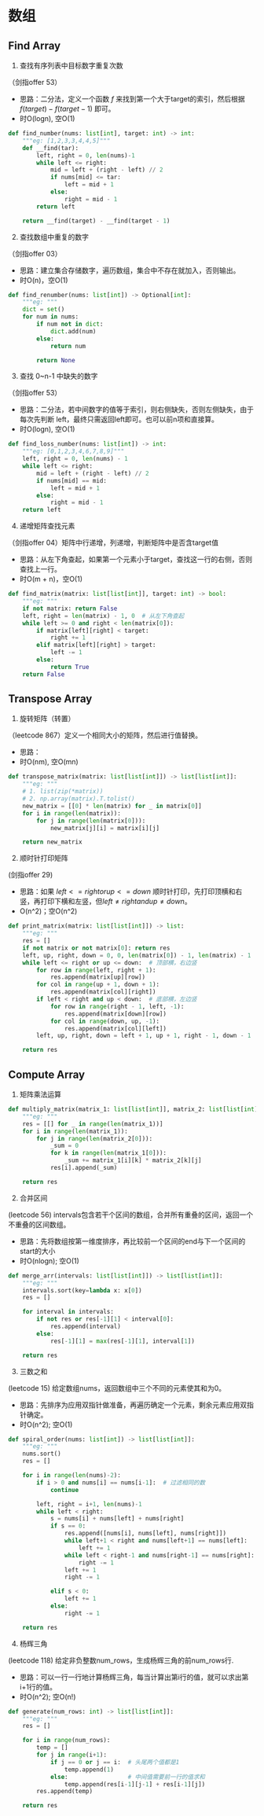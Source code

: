 # 数组

## Find Array

1. 查找有序列表中目标数字重复次数

（剑指offer 53）
- 思路：二分法，定义一个函数 $f$ 来找到第一个大于target的索引，然后根据 $f(target) - f(target - 1)$ 即可。 
- 时O(logn), 空O(1)

```python
def find_number(nums: list[int], target: int) -> int:
    """eg: [1,2,3,3,4,4,5]"""
    def __find(tar):
        left, right = 0, len(nums)-1
        while left <= right:
            mid = left + (right - left) // 2
            if nums[mid] <= tar:
                left = mid + 1
            else:
                right = mid - 1
        return left

    return __find(target) - __find(target - 1)
```

2. 查找数组中重复的数字

（剑指offer 03）
- 思路：建立集合存储数字，遍历数组，集合中不存在就加入，否则输出。
- 时O(n)，空O(1)

```python
def find_renumber(nums: list[int]) -> Optional[int]:
    """eg: """
    dict = set()
    for num in nums:
        if num not in dict:
            dict.add(num)
        else:
            return num

        return None
```

3. 查找 0~n-1 中缺失的数字

（剑指offer 53）
- 思路：二分法，若中间数字的值等于索引，则右侧缺失，否则左侧缺失，由于每次先判断 left，最终只需返回left即可。也可以前n项和直接算。
- 时O(logn), 空O(1)

```python
def find_loss_number(nums: list[int]) -> int:
    """eg: [0,1,2,3,4,6,7,8,9]"""
    left, right = 0, len(nums) - 1
    while left <= right:
        mid = left + (right - left) // 2
        if nums[mid] == mid:
            left = mid + 1
        else:
            right = mid - 1
    return left
```

4. 递增矩阵查找元素

（剑指offer 04）矩阵中行递增，列递增，判断矩阵中是否含target值
- 思路：从左下角查起，如果第一个元素小于target，查找这一行的右侧，否则查找上一行。
- 时O(m + n)，空O(1)

```python
def find_matrix(matrix: list[list[int]], target: int) -> bool:
    """eg: """
    if not matrix: return False
    left, right = len(matrix) - 1, 0  # 从左下角查起
    while left >= 0 and right < len(matrix[0]):
        if matrix[left][right] < target:
            right += 1
        elif matrix[left][right] > target:
            left -= 1
        else:
            return True
    return False
```

    
## Transpose Array

1. 旋转矩阵（转置）

（leetcode 867）定义一个相同大小的矩阵，然后进行值替换。
- 思路：
- 时O(nm), 空O(mn)

```python
def transpose_matrix(matrix: list[list[int]]) -> list[list[int]]:
    """eg: """
    # 1. list(zip(*matrix))
    # 2. np.array(matrix).T.tolist()
    new_matrix = [[0] * len(matrix) for _ in matrix[0]]
    for i in range(len(matrix)):
        for j in range(len(matrix[0])):
            new_matrix[j][i] = matrix[i][j]

    return new_matrix
```

2. 顺时针打印矩阵

(剑指offer 29) 
- 思路：如果 $left <= right or up <= down$ 顺时针打印，先打印顶横和右竖，再打印下横和左竖，但$left \neq right and up\neq down$。
- O(n^2)；空O(n^2)

```python
def print_matrix(matrix: list[list[int]]) -> list:
    """eg: """
    res = []
    if not matrix or not matrix[0]: return res
    left, up, right, down = 0, 0, len(matrix[0]) - 1, len(matrix) - 1
    while left <= right or up <= down:  # 顶部横，右边竖
        for row in range(left, right + 1):
            res.append(matrix[up][row])
        for col in range(up + 1, down + 1):
            res.append(matrix[col][right])
        if left < right and up < down:  # 底部横，左边竖
            for row in range(right - 1, left, -1):
                res.append(matrix[down][row])
            for col in range(down, up, -1):
                res.append(matrix[col][left])
        left, up, right, down = left + 1, up + 1, right - 1, down - 1

    return res
```

## Compute Array

1. 矩阵乘法运算

```python
def multiply_matrix(matrix_1: list[list[int]], matrix_2: list[list[int]]) -> list[list[int]]:
    """eg: """
    res = [[] for _ in range(len(matrix_1))]
    for i in range(len(matrix_1)):
        for j in range(len(matrix_2[0])):
            _sum = 0
            for k in range(len(matrix_1[0])):
                _sum += matrix_1[i][k] * matrix_2[k][j]
            res[i].append(_sum)

    return res
```

2. 合并区间

(leetcode 56) intervals包含若干个区间的数组，合并所有重叠的区间，返回一个不重叠的区间数组。
- 思路：先将数组按第一维度排序，再比较前一个区间的end与下一个区间的start的大小
- 时O(nlogn); 空O(1)

```python
def merge_arr(intervals: list[list[int]]) -> list[list[int]]:
    """eg: """
    intervals.sort(key=lambda x: x[0])
    res = []

    for interval in intervals:
        if not res or res[-1][1] < interval[0]:
            res.append(interval)
        else:
            res[-1][1] = max(res[-1][1], interval[1])

    return res
```

3. 三数之和

(leetcode 15) 给定数组nums，返回数组中三个不同的元素使其和为0。
- 思路：先排序为应用双指针做准备，再遍历确定一个元素，剩余元素应用双指针确定。
- 时O(n^2); 空O(1)

```python
def spiral_order(nums: list[int]) -> list[list[int]]:
    """eg: """
    nums.sort()
    res = []

    for i in range(len(nums)-2):
        if i > 0 and nums[i] == nums[i-1]:  # 过滤相同的数
            continue

        left, right = i+1, len(nums)-1
        while left < right:
            s = nums[i] + nums[left] + nums[right]
            if s == 0:
                res.append([nums[i], nums[left], nums[right]])
                while left+1 < right and nums[left+1] == nums[left]:
                    left += 1
                while left < right-1 and nums[right-1] == nums[right]:
                    right -= 1
                left += 1
                right -= 1

            elif s < 0:
                left += 1
            else:
                right -= 1

    return res
```

4. 杨辉三角

(leetcode 118) 给定非负整数num_rows，生成杨辉三角的前num_rows行.
- 思路：可以一行一行地计算杨辉三角，每当计算出第i行的值，就可以求出第i+1行的值。
- 时O(n^2); 空O(n!)

```python
def generate(num_rows: int) -> list[list[int]]:
    """eg: """
    res = []

    for i in range(num_rows):
        temp = []
        for j in range(i+1):
            if j == 0 or j == i:  # 头尾两个值都是1
                temp.append(1)
            else:                 # 中间值需要前一行的值求和
                temp.append(res[i-1][j-1] + res[i-1][j])
        res.append(temp)

    return res
```